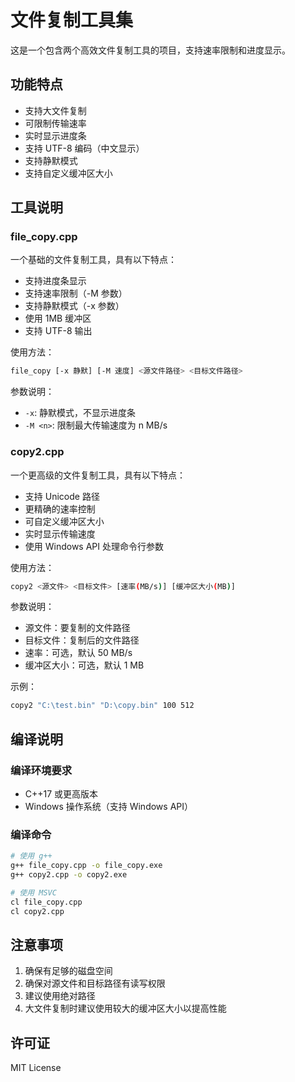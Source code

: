# 文件复制工具集

这是一个包含两个高效文件复制工具的项目，支持速率限制和进度显示。

## 功能特点

- 支持大文件复制
- 可限制传输速率
- 实时显示进度条
- 支持 UTF-8 编码（中文显示）
- 支持静默模式
- 支持自定义缓冲区大小

## 工具说明

### file_copy.cpp

一个基础的文件复制工具，具有以下特点：

- 支持进度条显示
- 支持速率限制（-M 参数）
- 支持静默模式（-x 参数）
- 使用 1MB 缓冲区
- 支持 UTF-8 输出

使用方法：

```bash
file_copy [-x 静默] [-M 速度] <源文件路径> <目标文件路径>
```

参数说明：

- `-x`: 静默模式，不显示进度条
- `-M <n>`: 限制最大传输速度为 n MB/s

### copy2.cpp

一个更高级的文件复制工具，具有以下特点：

- 支持 Unicode 路径
- 更精确的速率控制
- 可自定义缓冲区大小
- 实时显示传输速度
- 使用 Windows API 处理命令行参数

使用方法：

```bash
copy2 <源文件> <目标文件> [速率(MB/s)] [缓冲区大小(MB)]
```

参数说明：

- 源文件：要复制的文件路径
- 目标文件：复制后的文件路径
- 速率：可选，默认 50 MB/s
- 缓冲区大小：可选，默认 1 MB

示例：

```bash
copy2 "C:\test.bin" "D:\copy.bin" 100 512
```

## 编译说明

### 编译环境要求

- C++17 或更高版本
- Windows 操作系统（支持 Windows API）

### 编译命令

```bash
# 使用 g++
g++ file_copy.cpp -o file_copy.exe
g++ copy2.cpp -o copy2.exe

# 使用 MSVC
cl file_copy.cpp
cl copy2.cpp
```

## 注意事项

1. 确保有足够的磁盘空间
2. 确保对源文件和目标路径有读写权限
3. 建议使用绝对路径
4. 大文件复制时建议使用较大的缓冲区大小以提高性能

## 许可证

MIT License
